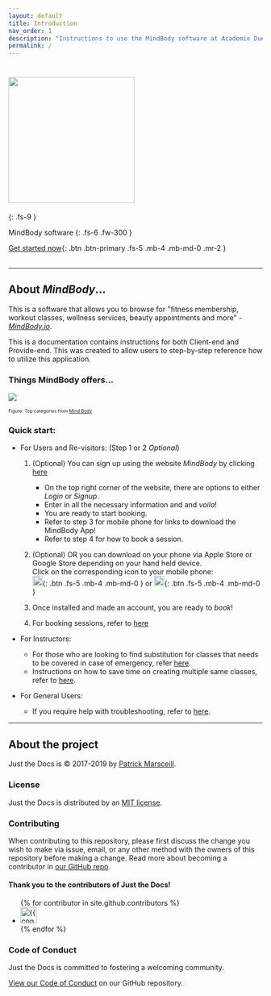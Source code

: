 ```yaml
---
layout: default
title: Introduction 
nav_order: 1
description: "Instructions to use the MindBody software at Academie Duello"
permalink: /
---
```


# <img src="http://github.com/clintonbf/Lynns-and-Clints-doc-project/blob/gh-pages/assets/images/MB-Logo-1.png?raw=true" width="250››" height="250"/> 
{: .fs-9 }


MindBody software 
{: .fs-6 .fw-300 }

[Get started now](#about-mindbody){: .btn .btn-primary .fs-5 .mb-4 .mb-md-0 .mr-2 } <br><br> 

---

## About _MindBody_... 

This is a software that allows you to browse for "fitness membership, workout classes, wellness services, beauty appointments and more" - [_MindBody.io_](http://mindbody.io).

This is a documentation contains instructions for both Client-end and Provide-end. 
This was created to allow users to step-by-step reference how to utilize this application.

### Things MindBody offers...

![](http://github.com/clintonbf/Lynns-and-Clints-doc-project/blob/gh-pages/assets/images/MBOffers.png?raw=true)
 <p style="font-size: 9px"> Figure: Top categories from <a href="https://mindbody.io">Mind Body</a></p>

### Quick start:
- For Users and Re-visitors: (Step 1 or 2 _*Optional*_)
    1. (Optional) You can sign up using the website _MindBody_ by clicking [here](https://mindbody.id)
        - On the top right corner of the website, there are options to either _Login_ or _Signup_.
        - Enter in all the necessary information and and _voila_! 
        - You are ready to start booking.
        - Refer to step 3 for mobile phone for links to download the MindBody App!
        - Refer to step 4 for how to book a session.
        
    2. (Optional) OR you can download on your phone via Apple Store or Google Store depending on your hand held device.<br>
    Click on the corresponding icon to your mobile phone: <br> 
    [<img src="http://github.com/clintonbf/Lynns-and-Clints-doc-project/blob/gh-pages/assets/images/apple-logo.jpg?raw=true" width="20" height="20" />](https://apps.apple.com/us/app/mindbody-gym-spa-wellness/id689501356?_branch_match_id=774734447297851430){: .btn .fs-5 .mb-4 .mb-md-0 }  or  [<img src="http://github.com/clintonbf/Lynns-and-Clints-doc-project/blob/gh-pages/assets/images/android.jpg?raw=true" width="20" height="20" />](https://play.google.com/store/apps/details?id=com.mindbodyonline.connect&hl=en_US&_branch_match_id=774734447297851430){: .btn .fs-5 .mb-4 .mb-md-0 }
    
    3. Once installed and made an account, you are ready to _book_! 
    
    4. For booking sessions, refer to [here](https://clintonbf.github.io/Lynns-and-Clints-doc-project/docs/2-task1-booking-assessment/)
    
- For Instructors:
    - For those who are looking to find substitution for classes that needs to be covered in case of emergency, refer [here](https://clintonbf.github.io/Lynns-and-Clints-doc-project/docs/3-task2-substitute-instructors/).
    - Instructions on how to save time on creating multiple same classes, refer to [here](https://clintonbf.github.io/Lynns-and-Clints-doc-project/docs/4-task3-copy-class/).
    
- For General Users:
    - If you require help with troubleshooting, refer to [here](https://clintonbf.github.io/Lynns-and-Clints-doc-project/docs/6-troubleshooting/).
    


---

## About the project

Just the Docs is &copy; 2017-2019 by [Patrick Marsceill](http://patrickmarsceill.com).

### License

Just the Docs is distributed by an [MIT license](https://github.com/pmarsceill/just-the-docs/tree/master/LICENSE.txt).

### Contributing

When contributing to this repository, please first discuss the change you wish to make via issue,
email, or any other method with the owners of this repository before making a change. Read more about becoming a contributor in [our GitHub repo](https://github.com/pmarsceill/just-the-docs#contributing).

#### Thank you to the contributors of Just the Docs!

<ul class="list-style-none">
{% for contributor in site.github.contributors %}
  <li class="d-inline-block mr-1">
     <a href="{{ contributor.html_url }}"><img src="{{ contributor.avatar_url }}" width="32" height="32" alt="{{ contributor.login }}"/></a>
  </li>
{% endfor %}
</ul>

### Code of Conduct

Just the Docs is committed to fostering a welcoming community.

[View our Code of Conduct](https://github.com/pmarsceill/just-the-docs/tree/master/CODE_OF_CONDUCT.md) on our GitHub repository.
